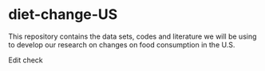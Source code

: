 # diet-change-US
This repository contains the data sets, codes and literature we will be using to develop our research on changes on food consumption in the U.S.

Edit check
